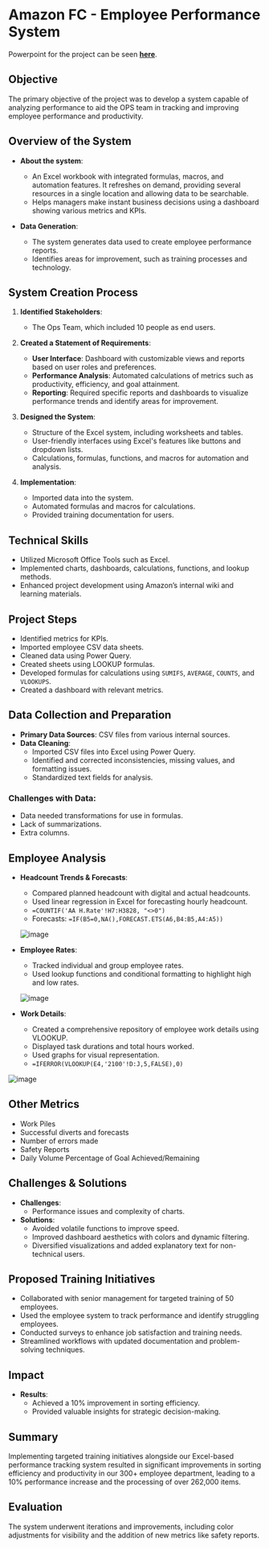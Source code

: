 # Amazon FC - Employee Performance System
Powerpoint for the project can be seen [**here**](https://1drv.ms/p/s!Aon19ecNhTKCgb531Ekf0iWr290kDg?e=vcABXb).

## Objective
The primary objective of the project was to develop a system capable of analyzing performance to aid the OPS team in tracking and improving employee performance and productivity.

## Overview of the System
- **About the system**: 
  - An Excel workbook with integrated formulas, macros, and automation features. It refreshes on demand, providing several resources in a single location and allowing data to be searchable.
  - Helps managers make instant business decisions using a dashboard showing various metrics and KPIs.

- **Data Generation**:
  - The system generates data used to create employee performance reports.
  - Identifies areas for improvement, such as training processes and technology.

## System Creation Process
1. **Identified Stakeholders**:
   - The Ops Team, which included 10 people as end users.

2. **Created a Statement of Requirements**:
   - **User Interface**: Dashboard with customizable views and reports based on user roles and preferences.
   - **Performance Analysis**: Automated calculations of metrics such as productivity, efficiency, and goal attainment.
   - **Reporting**: Required specific reports and dashboards to visualize performance trends and identify areas for improvement.

3. **Designed the System**:
   - Structure of the Excel system, including worksheets and tables.
   - User-friendly interfaces using Excel's features like buttons and dropdown lists.
   - Calculations, formulas, functions, and macros for automation and analysis.

4. **Implementation**:
   - Imported data into the system.
   - Automated formulas and macros for calculations.
   - Provided training documentation for users.

## Technical Skills
- Utilized Microsoft Office Tools such as Excel.
- Implemented charts, dashboards, calculations, functions, and lookup methods.
- Enhanced project development using Amazon’s internal wiki and learning materials.

## Project Steps
- Identified metrics for KPIs.
- Imported employee CSV data sheets.
- Cleaned data using Power Query.
- Created sheets using LOOKUP formulas.
- Developed formulas for calculations using `SUMIFS`, `AVERAGE`, `COUNTS`, and `VLOOKUPS`.
- Created a dashboard with relevant metrics.

## Data Collection and Preparation
- **Primary Data Sources**: CSV files from various internal sources.
- **Data Cleaning**:
  - Imported CSV files into Excel using Power Query.
  - Identified and corrected inconsistencies, missing values, and formatting issues.
  - Standardized text fields for analysis.

### **Challenges with Data**:
- Data needed transformations for use in formulas.
- Lack of summarizations.
- Extra columns.

## Employee Analysis
- **Headcount Trends & Forecasts**:
  - Compared planned headcount with digital and actual headcounts.
  - Used linear regression in Excel for forecasting hourly headcount.
  - ```=COUNTIF('AA H.Rate'!H7:H3828, "<>0")```
  - Forecasts: ```=IF(B5=0,NA(),FORECAST.ETS(A6,B4:B5,A4:A5))```
 
  ![image](https://github.com/user-attachments/assets/c567ea5b-37fe-45e7-83a1-05b90900c30e)

- **Employee Rates**:
  - Tracked individual and group employee rates.
  - Used lookup functions and conditional formatting to highlight high and low rates.
 
  ![image](https://github.com/user-attachments/assets/23af2224-b798-46ab-9bf7-08b1a7df8c8e)

- **Work Details**:
  - Created a comprehensive repository of employee work details using VLOOKUP.
  - Displayed task durations and total hours worked.
  - Used graphs for visual representation.
  - ``=IFERROR(VLOOKUP(E4,'2100'!D:J,5,FALSE),0)``
 
![image](https://github.com/user-attachments/assets/30a65191-a0ec-4977-a79f-a0941ecf80dd)

## Other Metrics
- Work Piles
- Successful diverts and forecasts
- Number of errors made
- Safety Reports
- Daily Volume Percentage of Goal Achieved/Remaining

## Challenges & Solutions
- **Challenges**:
  - Performance issues and complexity of charts.
- **Solutions**:
  - Avoided volatile functions to improve speed.
  - Improved dashboard aesthetics with colors and dynamic filtering.
  - Diversified visualizations and added explanatory text for non-technical users.

## Proposed Training Initiatives
- Collaborated with senior management for targeted training of 50 employees.
- Used the employee system to track performance and identify struggling employees.
- Conducted surveys to enhance job satisfaction and training needs.
- Streamlined workflows with updated documentation and problem-solving techniques.

## Impact
- **Results**:
  - Achieved a 10% improvement in sorting efficiency.
  - Provided valuable insights for strategic decision-making.

## Summary
Implementing targeted training initiatives alongside our Excel-based performance tracking system resulted in significant improvements in sorting efficiency and productivity in our 300+ employee department, leading to a 10% performance increase and the processing of over 262,000 items.

## Evaluation
The system underwent iterations and improvements, including color adjustments for visibility and the addition of new metrics like safety reports.






